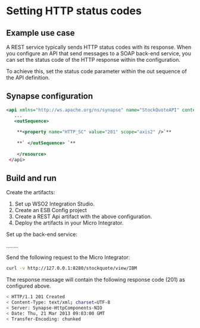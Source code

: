 # Setting HTTP status codes
## Example use case
A REST service typically sends HTTP status codes with its response. When you configure an API that send messages to a SOAP back-end service, you can set the status code of the HTTP response within the configuration.

To achieve this, set the status code parameter within the out sequence of the API definition.

## Synapse configuration  

```xml
<api xmlns="http://ws.apache.org/ns/synapse" name="StockQuoteAPI" context="/stockquote">`
   ...
   <outSequence>
    
    **<property name="HTTP_SC" value="201" scope="axis2" />`**
    
    **` </outSequence> `**
    
    </resource>
 </api>
```  

## Build and run

Create the artifacts:

1. Set up WSO2 Integration Studio.
2. Create an ESB Config project
3. Create a REST Api artifact with the above configuration.
5. Deploy the artifacts in your Micro Integrator.

Set up the back-end service:

........

Send the following request to the Micro Integrator:
    
```bash
curl -v http://127.0.0.1:8280/stockquote/view/IBM
```

The response message will contain the following response code (201) as configured above.  

```bash
< HTTP/1.1 201 Created
< Content-Type: text/xml; charset=UTF-8
< Server: Synapse-HttpComponents-NIO
< Date: Thu, 21 Mar 2013 09:03:00 GMT
< Transfer-Encoding: chunked
```
